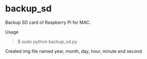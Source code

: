 # backup_sd
Backup SD card of Raspberry Pi for MAC. <br/>

Usage <br/>
> $ sudo python backup_sd.py

Created img file named year, month, day, hour, minute and second
